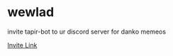 # wewlad
invite tapir-bot to ur discord server for danko memeos

[Invite Link](https://discordapp.com/oauth2/authorize?client_id=173642301921296385&scope=bot&permissions=1073216575)
